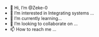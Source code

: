 - 👋 Hi, I’m @Zeke-0
- 👀 I’m interested in Integrating systems ...
- 🌱 I’m currently learning...
- 💞️ I’m looking to collaborate on ...
- 📫 How to reach me ...

<!---
Zeke-0/Zeke-0 is a ✨ special ✨ repository because its `README.md` (this file) appears on your GitHub profile.
You can click the Preview link to take a look at your changes.
--->
